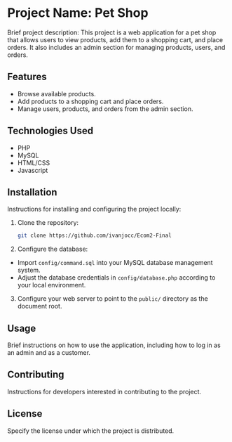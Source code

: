 # Project Name: Pet Shop

Brief project description: This project is a web application for a pet shop that allows users to view products, add them to a shopping cart, and place orders. It also includes an admin section for managing products, users, and orders.

## Features

- Browse available products.
- Add products to a shopping cart and place orders.
- Manage users, products, and orders from the admin section.

## Technologies Used

- PHP
- MySQL
- HTML/CSS
- Javascript

## Installation

Instructions for installing and configuring the project locally:

1. Clone the repository:
	```bash
	git clone https://github.com/ivanjocc/Ecom2-Final
2. Configure the database:
- Import `config/command.sql` into your MySQL database management system.
- Adjust the database credentials in `config/database.php` according to your local environment.

3. Configure your web server to point to the `public/` directory as the document root.

## Usage

Brief instructions on how to use the application, including how to log in as an admin and as a customer.

## Contributing

Instructions for developers interested in contributing to the project.

## License

Specify the license under which the project is distributed.